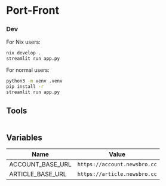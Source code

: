 # Port-Front

### Dev

For Nix users:

```bash
nix develop .
streamlit run app.py
```

For normal users:

```bash
python3 -m venv .venv
pip install -r
streamlit run app.py
```

## Tools

```bash

```

## Variables

| Name                 | Value                                 |
| -------------------- | ------------------------------------- |
| ACCOUNT_BASE_URL     | `https://account.newsbro.cc`          |
| ARTICLE_BASE_URL     | `https://article.newsbro.cc`          |
